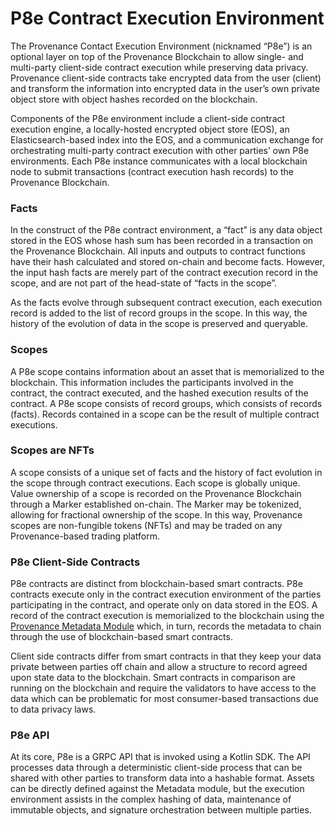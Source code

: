 # P8e Contract Execution Environment

The Provenance Contact Execution Environment \(nicknamed “P8e”\) is an optional layer on top of the Provenance Blockchain to allow single- and multi-party client-side contract execution while preserving data privacy. Provenance client-side contracts take encrypted data from the user \(client\) and transform the information into encrypted data in the user’s own private object store with object hashes recorded on the blockchain. 

Components of the P8e environment include a client-side contract execution engine, a locally-hosted encrypted object store \(EOS\), an Elasticsearch-based index into the EOS, and a communication exchange for orchestrating multi-party contract execution with other parties’ own P8e environments. Each P8e instance communicates with a local blockchain node to submit transactions \(contract execution hash records\) to the Provenance Blockchain.

### Facts

In the construct of the P8e contract environment, a “fact” is any data object stored in the EOS whose hash sum has been recorded in a transaction on the Provenance Blockchain. All inputs and outputs to contract functions have their hash calculated and stored on-chain and become facts. However, the input hash facts are merely part of the contract execution record in the scope, and are not part of the head-state of “facts in the scope”.

As the facts evolve through subsequent contract execution, each execution record is added to the list of record groups in the scope. In this way, the history of the evolution of data in the scope is preserved and queryable.

### Scopes

A P8e scope contains information about an asset that is memorialized to the blockchain. This information includes the participants involved in the contract, the contract executed, and the hashed execution results of the contract. A P8e scope consists of record groups, which consists of records \(facts\). Records contained in a scope can be the result of multiple contract executions.

### Scopes are NFTs

A scope consists of a unique set of facts and the history of fact evolution in the scope through contract executions. Each scope is globally unique. Value ownership of a scope is recorded on the Provenance Blockchain through a Marker established on-chain. The Marker may be tokenized, allowing for fractional ownership of the scope. In this way, Provenance scopes are non-fungible tokens \(NFTs\) and may be traded on any Provenance-based trading platform.

### P8e Client-Side Contracts

P8e contracts are distinct from blockchain-based smart contracts. P8e contracts execute only in the contract execution environment of the parties participating in the contract, and operate only on data stored in the EOS. A record of the contract execution is memorialized to the blockchain using the [Provenance Metadata Module](../../modules/metadata-module.md) which, in turn, records the metadata to chain through the use of blockchain-based smart contracts. 

Client side contracts differ from smart contracts in that they keep your data private between parties off chain and allow a structure to record agreed upon state data to the blockchain. Smart contracts in comparison are running on the blockchain and require the validators to have access to the data which can be problematic for most consumer-based transactions due to data privacy laws.

### P8e API

At its core, P8e is a GRPC API that is invoked using a Kotlin SDK. The API processes data through a deterministic client-side process that can be shared with other parties to transform data into a hashable format. Assets can be directly defined against the Metadata module, but the execution environment assists in the complex hashing of data, maintenance of immutable objects, and signature orchestration between multiple parties.





